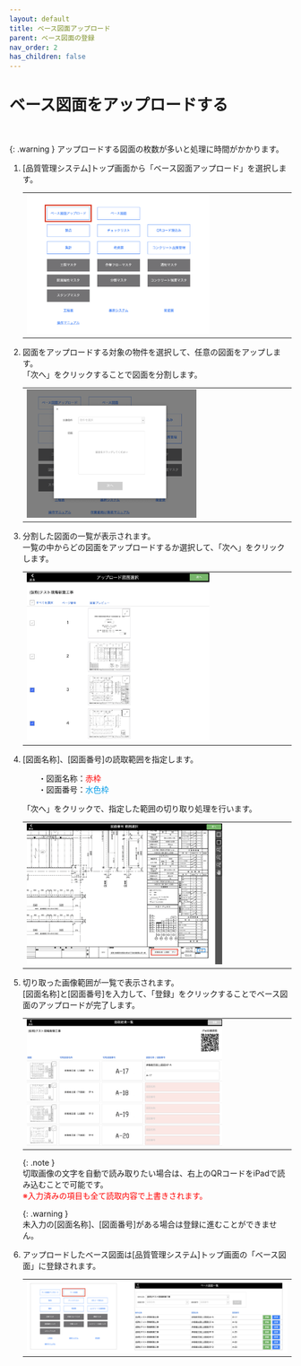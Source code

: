 ```yaml
---
layout: default
title: ベース図面アップロード
parent: ベース図面の登録
nav_order: 2
has_children: false
---
```


# ベース図面をアップロードする

<br>

{: .warning }
アップロードする図面の枚数が多いと処理に時間がかかります。

1. [品質管理システム]トップ画面から「ベース図面アップロード」を選択します。

    <table><tr><td>
    <img src="../../../assets/images/drawing-registration/upload-drawing/1.png" width="70%">
    </td></tr></table>

2. 図面をアップロードする対象の物件を選択して、任意の図面をアップします。  
   「次へ」をクリックすることで図面を分割します。

    <table><tr><td>
    <img src="../../../assets/images/drawing-registration/upload-drawing/2.png" width="65%">
    </td></tr></table>

3. 分割した図面の一覧が表示されます。  
   一覧の中からどの図面をアップロードするか選択して、「次へ」をクリックします。

    <table><tr><td>
    <img src="../../../assets/images/drawing-registration/upload-drawing/3.png" width="70%">
    </td></tr></table>

4. [図面名称]、[図面番号]の読取範囲を指定します。  
    
    　　・図面名称：<span style="color: red; ">赤枠</span>  
    　　・図面番号：<span style="color: #009be8 ; ">水色枠</span>  

    「次へ」をクリックで、指定した範囲の切り取り処理を行います。

    <table><tr><td>
    <img src="../../../assets/images/drawing-registration/upload-drawing/4.png" width="75%">
    </td></tr></table>

5. 切り取った画像範囲が一覧で表示されます。  
   [図面名称]と[図面番号]を入力して、「登録」をクリックすることでベース図面のアップロードが完了します。

    <table><tr><td>
    <img src="../../../assets/images/drawing-registration/upload-drawing/5.png" width="75%">
    </td></tr></table>

    {: .note }  
    切取画像の文字を自動で読み取りたい場合は、右上のQRコードをiPadで読み込むことで可能です。  
    <span style="color: red; ">※入力済みの項目も全て読取内容で上書きされます。</span>

    {: .warning }  
    未入力の[図面名称]、[図面番号]がある場合は登録に進むことができません。

6. アップロードしたベース図面は[品質管理システム]トップ画面の「ベース図面」に登録されます。

    <table><tr><td>
    <img src="../../../assets/images/drawing-registration/upload-drawing/6.png" width="100%">
    </td></tr></table>
